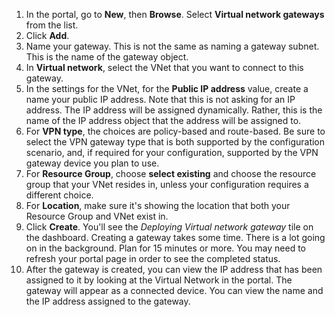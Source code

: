 1. In the portal, go to **New**, then **Browse**. Select **Virtual network gateways** from the list.
2. Click **Add**.
3. Name your gateway. This is not the same as naming a gateway subnet. This is the name of the gateway object. 
4. In **Virtual network**, select the VNet that you want to connect to this gateway.
5. In the settings for the VNet, for the **Public IP address** value, create a name your public IP address. Note that this is not asking for an IP address. The IP address will be assigned dynamically. Rather, this is the name of the IP address object that the address will be assigned to. 
6. For **VPN type**, the choices are policy-based and route-based. Be sure to select the VPN gateway type that is both supported by the configuration scenario, and, if required for your configuration, supported by the VPN gateway device you plan to use.
7. For **Resource Group**, choose **select existing** and choose the resource group that your VNet resides in, unless your configuration requires a different choice.
8. For **Location**, make sure it's showing the location that both your Resource Group and VNet exist in.
9. Click **Create**. You'll see the *Deploying Virtual network gateway* tile on the dashboard. Creating a gateway takes some time. There is a lot going on in the background. Plan for 15 minutes or more. You may need to refresh your portal page in order to see the completed status.
10. After the gateway is created, you can view the IP address that has been assigned to it by looking at the Virtual Network in the portal. The gateway will appear as a connected device. You can view the name and the IP address assigned to the gateway.